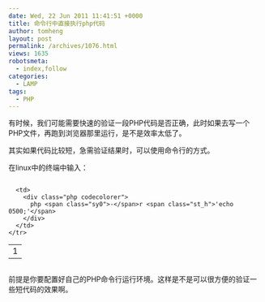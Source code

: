 ```yaml
---
date: Wed, 22 Jun 2011 11:41:51 +0000
title: 命令行中直接执行php代码
author: tomheng
layout: post
permalink: /archives/1076.html
views: 1635
robotsmeta:
  - index,follow
categories:
  - LAMP
tags:
  - PHP
---
```

有时候，我们可能需要快速的验证一段PHP代码是否正确，此时如果去写一个PHP文件，再跑到浏览器那里运行，是不是效率太低了。

其实如果代码比较短，急需验证结果时，可以使用命令行的方式。

在linux中的终端中输入：

<div class="codecolorer-container php blackboard" style="overflow:auto;white-space:nowrap;">
  <table cellspacing="0" cellpadding="0">
    <tr>
      <td class="line-numbers">
        <div>
          1<br />
        </div>
      </td>
      
      <td>
        <div class="php codecolorer">
          php <span class="sy0">-</span>r <span class="st_h">'echo 0500;'</span>
        </div>
      </td>
    </tr>
  </table>
</div>

前提是你要配置好自己的PHP命令行运行环境。这样是不是可以很方便的验证一些短代码的效果啊。
